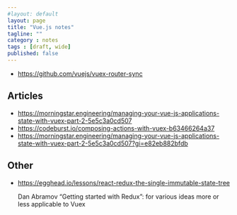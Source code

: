 ```yaml
---
#layout: default
layout: page
title: "Vue.js notes"
tagline: ""
category : notes
tags : [draft, wide]
published: false
---
```



* <https://github.com/vuejs/vuex-router-sync>

## Articles

* <https://morningstar.engineering/managing-your-vue-js-applications-state-with-vuex-part-2-5e5c3a0cd507>
* <https://codeburst.io/composing-actions-with-vuex-b63466264a37>
* <https://morningstar.engineering/managing-your-vue-js-applications-state-with-vuex-part-2-5e5c3a0cd507?gi=e82eb882bfdb>

## Other

* <https://egghead.io/lessons/react-redux-the-single-immutable-state-tree>

    Dan Abramov “Getting started with Redux”: for various ideas more or less
    applicable to Vuex
